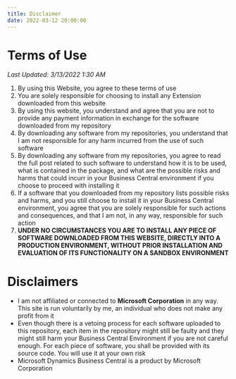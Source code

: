 ```yaml
---
title: Disclaimer
date: 2022-03-12 20:00:00
---
```

# Terms of Use
_Last Updated: 3/13/2022 1:30 AM_

1. By using this Website, you agree to these terms of use
2. You are solely responsible for choosing to install any Extension downloaded from this website
3. By using this website, you understand and agree that you are not to provide any payment information in exchange for the software downloaded from my repository
4. By downloading any software from my repositories, you understand that I am not responsible for any harm incurred from the use of such software
5. By downloading any software from my repositories, you agree to read the full post related to such software to understand how it is to be used, what is contained in the package, and what are the possible risks and harms that could incurr in your Business Central environment if you choose to proceed with installing it
6. If a software that you downloaded from my repository lists possible risks and harms, and you still choose to install it in your Business Central environment, you agree that you are solely responsible for such actions and consequences, and that I am not, in any way, responsible for such action
7. **UNDER NO CIRCUMSTANCES YOU ARE TO INSTALL ANY PIECE OF SOFTWARE DOWNLOADED FROM THIS WEBSITE, DIRECTLY INTO A PRODUCTION ENVIRONMENT, WITHOUT PRIOR INSTALLATION AND EVALUATION OF ITS FUNCTIONALITY ON A SANDBOX ENVIRONMENT**

# Disclaimers
* I am not affiliated or connected to **Microsoft Corporation** in any way. This site is run voluntarily by me, an individual who does not make any profit from it
* Even though there is a vetoing process for each software uploaded to this repository, each item in the repository might still be faulty and they might still harm your Business Central Environment if you are not careful enough. For each piece of software, you shall be provided with its source code. You will use it at your own risk
* Microsoft Dynamics Business Central is a product by Microsoft Corporation